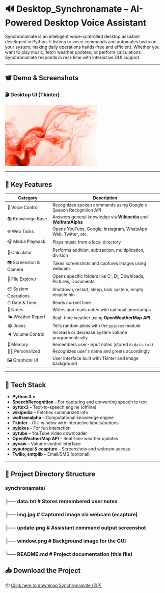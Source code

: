 # 🔊 Desktop_Synchronamate – AI-Powered Desktop Voice Assistant

Synchronamate is an intelligent voice-controlled desktop assistant developed in Python. It listens to voice commands and automates tasks on your system, making daily operations hands-free and efficient. Whether you want to play music, fetch weather updates, or perform calculations, Synchronamate responds in real-time with interactive GUI support.

---

## 📽️ Demo & Screenshots

### 🎬 Desktop UI (Tkinter)
<img src="update.png" width="300" height="auto">

---

## 🚀 Key Features

| Category        | Description |
|----------------|-------------|
| 💬 Voice Control | Recognizes spoken commands using Google's Speech Recognition API |
| 📚 Knowledge Base | Answers general knowledge via **Wikipedia** and **WolframAlpha** |
| 🌐 Web Tasks | Opens YouTube, Google, Instagram, WhatsApp Web, Twitter, etc. |
| 🎧 Media Playback | Plays music from a local directory |
| 🧮 Calculator | Performs addition, subtraction, multiplication, division |
| 📷 Screenshot & Camera | Takes screenshots and captures images using webcam |
| 📂 File Explorer | Opens specific folders like C:\, D:\, Downloads, Pictures, Documents |
| 📦 System Operations | Shutdown, restart, sleep, lock system, empty recycle bin |
| ⏰ Date & Time | Reads current time |
| 📝 Notes | Writes and reads notes with optional timestamps |
| 🌤️ Weather Report | Real-time weather using **OpenWeatherMap API** |
| 😂 Jokes | Tells random jokes with the `pyjokes` module |
| 🔈 Volume Control | Increase or decrease system volume programmatically |
| 🧠 Memory | Remembers user-input notes (stored in `data.txt`) |
| 🧑‍💻 Personalized | Recognizes user's name and greets accordingly |
| 🖼️ Graphical UI | User interface built with Tkinter and image background |

---

## 🧰 Tech Stack

- **Python 3.x**
- **SpeechRecognition** – For capturing and converting speech to text
- **pyttsx3** – Text-to-speech engine (offline)
- **wikipedia** – Fetches summarized info
- **wolframalpha** – Computational knowledge engine
- **Tkinter** – GUI window with interactive labels/buttons
- **pyjokes** – For fun interaction
- **pytube** – YouTube video downloader
- **OpenWeatherMap API** – Real-time weather updates
- **pycaw** – Volume control interface
- **pyautogui & ecapture** – Screenshots and webcam access
- **Twilio, smtplib** – Email/SMS (optional)

---

## 📂 Project Directory Structure
### synchronamate/
### ├── data.txt # Stores remembered user notes
### ├── img.jpg # Captured image via webcam (ecapture)
### ├── update.png # Assistant command output screenshot
### ├── window.png # Background image for the GUI
### └── README.md # Project documentation (this file)

## 📥 Download the Project

📦 <a href="https://github.com/MadanShetty818/Desktop_Synchronamate_Project/blob/main/Desktop_Synchronamate.zip" download>Click here to download Synchronamate (ZIP)</a>

